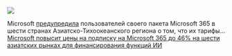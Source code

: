 <!--2025-01-14 10:37:00-->
<div class="yb">
  <div class="rss smaller1 habr"><img src="https://habrastorage.org/getpro/habr/upload_files/9fe/892/510/9fe8925100e67deef926bf8758fdc7a9.jpg" /><p>Microsoft <a href="https://www.theregister.com/2025/01/13/m365_price_rise_asia_pacific_test/" rel="noopener noreferrer nofollow">предупредила</a> пользователей своего пакета Microsoft 365 в шести странах Азиатско-Тихоокеанского региона о том, что их тарифы... <br><a class="light" href="https://habr.com/ru/news/873540/?utm_source=habrahabr&utm_medium=rss&utm_campaign=873540">Microsoft повысит цены на подписку на Microsoft 365 до 46% на шести азиатских рынках для финансирования функций ИИ</a></div>
</div>
